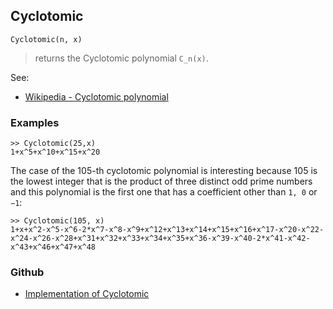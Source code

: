 ## Cyclotomic

```
Cyclotomic(n, x)
```

> returns the Cyclotomic polynomial `C_n(x)`.

See:  
* [Wikipedia - Cyclotomic polynomial](https://en.wikipedia.org/wiki/Cyclotomic_polynomial)

### Examples

```
>> Cyclotomic(25,x)
1+x^5+x^10+x^15+x^20
```
			
The case of the 105-th cyclotomic polynomial is interesting because 105 is the lowest integer that is the product of three distinct odd prime numbers and this polynomial is the first one that has a coefficient other than `1, 0` or `−1`:

```
>> Cyclotomic(105, x) 
1+x+x^2-x^5-x^6-2*x^7-x^8-x^9+x^12+x^13+x^14+x^15+x^16+x^17-x^20-x^22-x^24-x^26-x^28+x^31+x^32+x^33+x^34+x^35+x^36-x^39-x^40-2*x^41-x^42-x^43+x^46+x^47+x^48
```
    
    
    

### Github

* [Implementation of Cyclotomic](https://github.com/axkr/symja_android_library/blob/master/symja_android_library/matheclipse-core/src/main/java/org/matheclipse/core/builtin/PolynomialFunctions.java#L487) 

